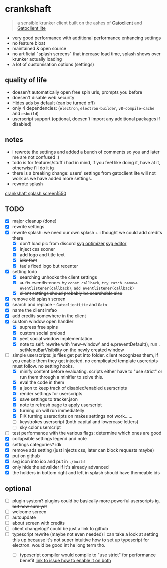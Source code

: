 # crankshaft
> a sensible krunker client built on the ashes of [Gatoclient](https://github.com/Gatohost/gatoclient) and [Gatoclient lite](https://github.com/LukeTheDuke240/gatoclient-lite)
- very good performance with additional performance enhancing settings
- no feature bloat
- maintained & open source
- no artificial "splash screens" that increase load time, splash shows over krunker actually loading
- a lot of customisation options (settings)
  
## quality of life
- doesen't automatically open free spin urls, prompts you before
- doesen't disable web security
- Hides ads by default (can be turned off)
- only 4 dependencies: (`electron`, `electron-builder`, `v8-compile-cache` and `esbuild`)
- userscript support (optional, doesen't import any additional packages if disabled)
  
## notes
- i rewrote the settings and added a bunch of comments so you and later me are not confused :)
- todo is for features/stuff i had in mind, if you feel like doing it, have at it, otherwise i'll do it ig
- there is a breaking change: users' settings from gatoclient lite will not work as we have added more settings.
- rewrote splash
  
[crankshaft splash screen|550](https://cdn.discordapp.com/attachments/854825676196413501/957590402888765500/20220327_124127.jpg)  
## TODO 
- [x] major cleanup (done)
- [x] rewrite settings
- [x] rewrite splash: we need our own splash + i thought we could add credits there
	- [x] don't load pic from discord [svg optimizer](https://svgoptimizer.com)  [svg editor](https://www.svgeditoronline.com)  
	- [x] inject css sooner
	- [x] add logo and title text
	- [x] ~~idkr font~~
	- [x] tae's fixed logo but recenter
- [x] setting todo
	- [x] searching unhooks the client settings
	- [x] => fix eventlisteners by `const callback`, `try catch remove eventlistener(callback)`, `add eventlistener(callback)`  
	- [x] ~~client settings shoud probably be searchable also~~
- [x] remove old splash screen
- [x] search and replace - ``GatoclientLite`` and `Gato`
- [x] name the client lmfao
- [x] add credits somewhere in the client
- [x] custom window open handler
	- [x] supress free spins
	- [x] custom social preload
	- [x] yeet social window implementation
	- [x] note to self: rewrite with 'new-window' and e.preventDefault(), run . setMenuBarVisibility on the newly created window
- [ ] simple userscripts: js files get put into folder. client recognizes them, if you enable them they get injected. no complicated template usercripts must follow. no setting hooks.
	- [x] minify content before evaluating. scripts either have to "use strict" or run them through a minifier to solve this.
	- [x] eval the code in them
	- [x] a json to keep track of disabled/enabled userscripts
	- [x] render settings for userscripts
	- [x] save settings to tracker.json
	- [x] note to refresh page to apply userscript
	- [x] turning on will run immediatelly
	- [x] FIX turning userscripts on makes settings not work......
	- [ ] keystrokes userscript (both capital and lowercase letters)
	- [ ] sky color userscript
- [ ] test performance with the various flags: determine which ones are good
- [x] collapsible settings legend and note
- [x] settings categories? idk
- [x] remove ads setting (just injects css, later can block requests maybe)
- [x] put on github
- [x] svg icon into ico and put in `./build`
- [x] only hide the advslider if it's already advanced
- [x] the holders in bottom right and left in splash should have themeable ids
  
## optional
- [ ] ~~plugin system? plugins could be basically more powerful userscripts ig. but now sure yet~~
- [ ] welcome screen
- [ ] autoupdate
- [ ] about screen with credits
- [ ] client changelog? could be just a link to github
- [ ] typescript rewrite (maybe not even needed) i can take a look at setting this up because it's not super intuitive how to set up typescript for electron. would be good int he long term tho.
	- [ ] typescript compiler would compile to "use strict" for performance benefit [link to issue how to enable it on both](https://github.com/aelbore/esbuild-jest/issues/46)  
  